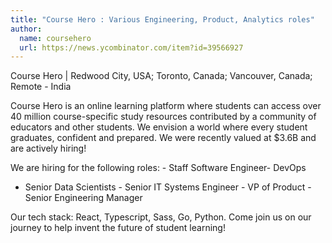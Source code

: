 ```yaml
---
title: "Course Hero : Various Engineering, Product, Analytics roles"
author:
  name: coursehero
  url: https://news.ycombinator.com/item?id=39566927
---
```

Course Hero | Redwood City, USA; Toronto, Canada; Vancouver, Canada; Remote - India  

Course Hero is an online learning platform where students can access over 40 million course-specific study resources contributed by a community of educators and other students. We envision a world where every student graduates, confident and prepared. We were recently valued at $3.6B and are actively hiring!

We are hiring for the following roles: - Staff Software Engineer- DevOps
- Senior Data Scientists - Senior IT Systems Engineer - VP of Product - Senior Engineering Manager

Our tech stack: React, Typescript, Sass, Go, Python. Come join us on our journey to help invent the future of student learning!
